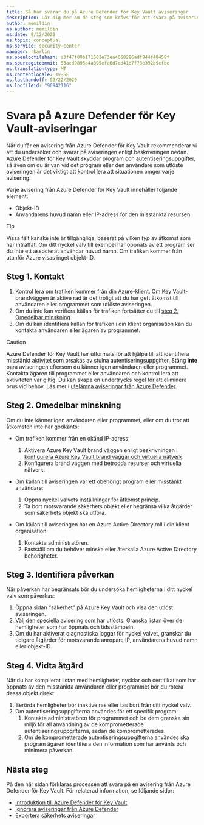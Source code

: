 ```yaml
---
title: Så här svarar du på Azure Defender för Key Vault aviseringar
description: Lär dig mer om de steg som krävs för att svara på aviseringar från Azure Defender för Key Vault.
author: memildin
ms.author: memildin
ms.date: 9/12/2020
ms.topic: conceptual
ms.service: security-center
manager: rkarlin
ms.openlocfilehash: a3f47f00b171601e73ea4668286adf944f48459f
ms.sourcegitcommit: 53acd9895a4a395efa6d7cd41d7f78e392b9cfbe
ms.translationtype: MT
ms.contentlocale: sv-SE
ms.lasthandoff: 09/22/2020
ms.locfileid: "90942116"
---
```

# <a name="respond-to-azure-defender-for-key-vault-alerts"></a>Svara på Azure Defender för Key Vault-aviseringar
När du får en avisering från Azure Defender för Key Vault rekommenderar vi att du undersöker och svarar på aviseringen enligt beskrivningen nedan. Azure Defender för Key Vault skyddar program och autentiseringsuppgifter, så även om du är van vid det program eller den användare som utlöste aviseringen är det viktigt att kontrol lera att situationen omger varje avisering.  

Varje avisering från Azure Defender för Key Vault innehåller följande element:

- Objekt-ID
- Användarens huvud namn eller IP-adress för den misstänkta resursen

> [!TIP]
> Vissa fält kanske inte är tillgängliga, baserat på vilken *typ* av åtkomst som har inträffat. Om ditt nyckel valv till exempel har öppnats av ett program ser du inte ett associerat användar huvud namn. Om trafiken kommer från utanför Azure visas inget objekt-ID.

## <a name="step-1-contact"></a>Steg 1. Kontakt

1. Kontrol lera om trafiken kommer från din Azure-klient. Om Key Vault-brandväggen är aktive rad är det troligt att du har gett åtkomst till användaren eller programmet som utlöste aviseringen.
1. Om du inte kan verifiera källan för trafiken fortsätter du till [steg 2. Omedelbar minskning](#step-2-immediate-mitigation).
1. Om du kan identifiera källan för trafiken i din klient organisation kan du kontakta användaren eller ägaren av programmet. 

> [!CAUTION]
> Azure Defender för Key Vault har utformats för att hjälpa till att identifiera misstänkt aktivitet som orsakas av stulna autentiseringsuppgifter. Stäng **inte** bara aviseringen eftersom du känner igen användaren eller programmet. Kontakta ägaren till programmet eller användaren och kontrol lera att aktiviteten var giltig. Du kan skapa en undertrycks regel för att eliminera brus vid behov. Läs mer i [utelämna aviseringar från Azure Defender](alerts-suppression-rules.md).


## <a name="step-2-immediate-mitigation"></a>Steg 2. Omedelbar minskning 
Om du inte känner igen användaren eller programmet, eller om du tror att åtkomsten inte har godkänts:

- Om trafiken kommer från en okänd IP-adress:
    1. Aktivera Azure Key Vault brand väggen enligt beskrivningen i [konfigurera Azure Key Vault brand väggar och virtuella nätverk](../key-vault/general/network-security.md).
    1. Konfigurera brand väggen med betrodda resurser och virtuella nätverk.

- Om källan till aviseringen var ett obehörigt program eller misstänkt användare:
    1. Öppna nyckel valvets inställningar för åtkomst princip.
    1. Ta bort motsvarande säkerhets objekt eller begränsa vilka åtgärder som säkerhets objekt ska utföra.  

- Om källan till aviseringen har en Azure Active Directory roll i din klient organisation:
    1. Kontakta administratören.
    1. Fastställ om du behöver minska eller återkalla Azure Active Directory behörigheter.

## <a name="step-3-identify-impact"></a>Steg 3. Identifiera påverkan 
När påverkan har begränsats bör du undersöka hemligheterna i ditt nyckel valv som påverkas:
1. Öppna sidan "säkerhet" på Azure Key Vault och visa den utlöst aviseringen.
1. Välj den speciella avisering som har utlösts.
    Granska listan över de hemligheter som har öppnats och tidsstämpeln.
1. Om du har aktiverat diagnostiska loggar för nyckel valvet, granskar du tidigare åtgärder för motsvarande anropare IP, användarens huvud namn eller objekt-ID.  

## <a name="step-4-take-action"></a>Steg 4. Vidta åtgärd 
När du har kompilerat listan med hemligheter, nycklar och certifikat som har öppnats av den misstänkta användaren eller programmet bör du rotera dessa objekt direkt.

1. Berörda hemligheter bör inaktive ras eller tas bort från ditt nyckel valv.
1. Om autentiseringsuppgifterna användes för ett specifik program:
    1. Kontakta administratören för programmet och be dem granska sin miljö för all användning av de komprometterade autentiseringsuppgifterna, sedan de komprometterades.
    1. Om de komprometterade autentiseringsuppgifterna användes ska program ägaren identifiera den information som har använts och minimera påverkan.


## <a name="next-steps"></a>Nästa steg

På den här sidan förklaras processen att svara på en avisering från Azure Defender för Key Vault. För relaterad information, se följande sidor:

- [Introduktion till Azure Defender för Key Vault](defender-for-key-vault-introduction.md)
- [Ignorera aviseringar från Azure Defender](alerts-suppression-rules.md)
- [Exportera säkerhets aviseringar](continuous-export.md)